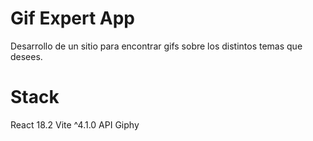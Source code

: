 # Gif Expert App

Desarrollo de un sitio para encontrar gifs sobre los distintos temas que desees.

# Stack

React 18.2
Vite ^4.1.0
API Giphy